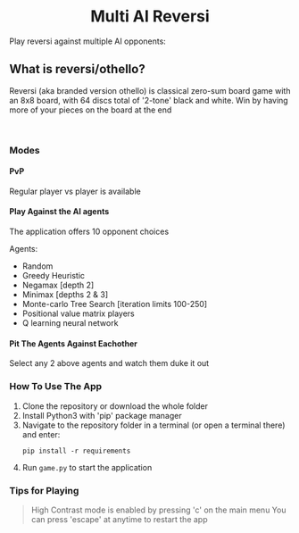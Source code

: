 <h1 align="center"> Multi AI Reversi </h1>

Play reversi against multiple AI opponents:

## What is reversi/othello?
Reversi (aka branded version othello) is classical zero-sum board game with an 8x8 board, with 64 discs total of '2-tone' black and white. Win by having more of your pieces on the board at the end

<br>

### Modes

#### PvP
Regular player vs player is available

#### Play Against the AI agents
The application offers 10 opponent choices 

Agents:
- Random
- Greedy Heuristic
- Negamax [depth 2]
- Minimax [depths 2 & 3]
- Monte-carlo Tree Search [iteration limits 100-250]
- Positional value matrix players
- Q learning neural network

#### Pit The Agents Against Eachother

Select any 2 above agents and watch them duke it out

### How To Use The App
1. Clone the repository or download the whole folder
2. Install Python3 with 'pip' package manager
3. Navigate to the repository folder in a terminal (or open a terminal there) and enter:
   ```
   pip install -r requirements
   ```
5. Run `game.py` to start the application

### Tips for Playing
> High Contrast mode is enabled by pressing 'c' on the main menu
> You can press 'escape' at anytime to restart the app
